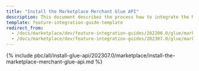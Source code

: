 ```yaml
---
title: "Install the Marketplace Merchant Glue API"
description: This document describes the process how to integrate the Marketplace Merchant Glue API feature into a Spryker project.
template: feature-integration-guide-template
redirect_from:
  - /docs/marketplace/dev/feature-integration-guides/202200.0/glue/marketplace-merchant-feature-integration.html
  - /docs/marketplace/dev/feature-integration-guides/202307.0/glue/marketplace-merchant-feature-integration.html
---
```


{% include pbc/all/install-glue-api/202307.0/marketplace/install-the-marketplace-merchant-glue-api.md %} <!-- To edit, see /_includes/pbc/all/install-glue-api/202307.0/marketplace/install-the-marketplace-merchant-glue-api.md -->
